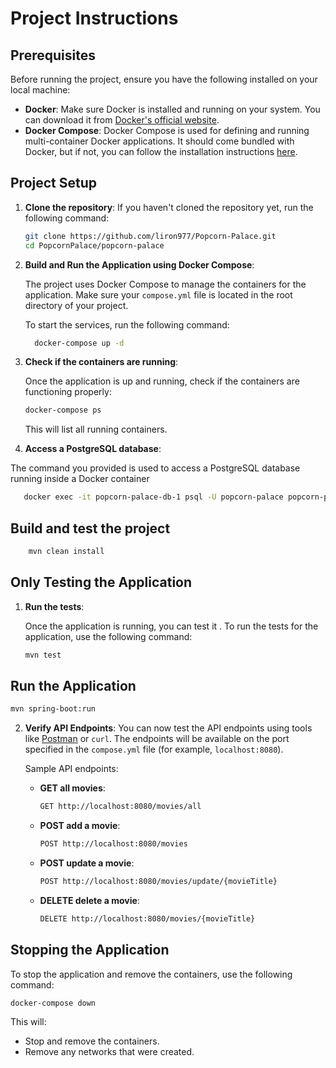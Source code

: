 
# Project Instructions

## Prerequisites

Before running the project, ensure you have the following installed on your local machine:

- **Docker**: Make sure Docker is installed and running on your system. You can download it from [Docker's official website](https://www.docker.com/get-started).
- **Docker Compose**: Docker Compose is used for defining and running multi-container Docker applications. It should come bundled with Docker, but if not, you can follow the installation instructions [here](https://docs.docker.com/compose/install/).

## Project Setup

1. **Clone the repository**:
   If you haven't cloned the repository yet, run the following command:

   ```bash
   git clone https://github.com/liron977/Popcorn-Palace.git
   cd PopcornPalace/popcorn-palace
   ```

2. **Build and Run the Application using Docker Compose**:

   The project uses Docker Compose to manage the containers for the application. Make sure your `compose.yml` file is located in the root directory of your project.

   To start the services, run the following command:

   ```bash
     docker-compose up -d

   ```
3. **Check if the containers are running**:

   Once the application is up and running, check if the containers are functioning properly:

   ```bash
   docker-compose ps
   ```

   This will list all running containers.

4.  **Access a PostgreSQL database**:

The command you provided is used to access a PostgreSQL database running inside a Docker container

   ```bash
      docker exec -it popcorn-palace-db-1 psql -U popcorn-palace popcorn-palace
   ```


## Build and test the project

 ```bash
     mvn clean install
 ```
     
## Only Testing the Application

1. **Run the tests**:

   Once the application is running, you can test it . To run the tests for the application, use the following command:

   ```bash
   mvn test
   ```

## Run the Application

```bash
mvn spring-boot:run
```


2. **Verify API Endpoints**:
   You can now test the API endpoints using tools like [Postman](https://www.postman.com/) or `curl`. The endpoints will be available on the port specified in the `compose.yml` file (for example, `localhost:8080`).

   Sample API endpoints:

    - **GET all movies**:
      ```bash
      GET http://localhost:8080/movies/all
      ```

    - **POST add a movie**:
      ```bash
      POST http://localhost:8080/movies
      ```

    - **POST update a movie**:
      ```bash
      POST http://localhost:8080/movies/update/{movieTitle}
      ```

    - **DELETE delete a movie**:
      ```bash
      DELETE http://localhost:8080/movies/{movieTitle}
      ```

## Stopping the Application

To stop the application and remove the containers, use the following command:

```bash
docker-compose down
```

This will:
- Stop and remove the containers.
- Remove any networks that were created.

